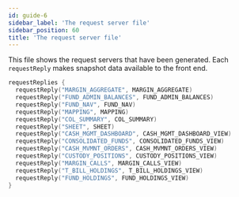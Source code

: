 ```yaml
---
id: guide-6
sidebar_label: 'The request server file'
sidebar_position: 60
title: 'The request server file'
---
```




This file shows the request servers that have been generated. Each `requestReply`  makes snapshot data available to the front end.

```kotlin
requestReplies {
  requestReply("MARGIN_AGGREGATE", MARGIN_AGGREGATE)
  requestReply("FUND_ADMIN_BALANCES", FUND_ADMIN_BALANCES)
  requestReply("FUND_NAV", FUND_NAV)
  requestReply("MAPPING", MAPPING)
  requestReply("COL_SUMMARY", COL_SUMMARY)
  requestReply("SHEET", SHEET)
  requestReply("CASH_MGMT_DASHBOARD", CASH_MGMT_DASHBOARD_VIEW)
  requestReply("CONSOLIDATED_FUNDS", CONSOLIDATED_FUNDS_VIEW)
  requestReply("CASH_MVMNT_ORDERS", CASH_MVMNT_ORDERS_VIEW)
  requestReply("CUSTODY_POSITIONS", CUSTODY_POSITIONS_VIEW)
  requestReply("MARGIN_CALLS", MARGIN_CALLS_VIEW)
  requestReply("T_BILL_HOLDINGS", T_BILL_HOLDINGS_VIEW)
  requestReply("FUND_HOLDINGS", FUND_HOLDINGS_VIEW)
}
```